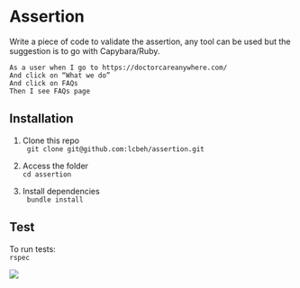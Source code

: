 # Assertion

Write a piece of code to validate the assertion, any tool can be used but the suggestion is to go with Capybara/Ruby.

```
As a user when I go to https://doctorcareanywhere.com/
And click on “What we do”
And click on FAQs
Then I see FAQs page
```  

## Installation

1. Clone this repo  
``` git clone git@github.com:lcbeh/assertion.git```  

2. Access the folder  
``` cd assertion ```

3. Install dependencies  
``` bundle install```  

## Test

To run tests:  
```rspec ```

![](Test_result.png)
